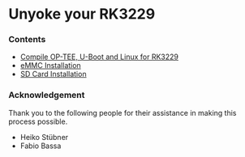 # Unyoke your RK3229

### Contents

- [Compile OP-TEE, U-Boot and Linux for RK3229](COMPILE.md)
- [eMMC Installation](EMMC-INSTALL.md)
- [SD Card Installation](SD-INSTALL.md) 

### Acknowledgement

Thank you to the following people for their assistance in making this process possible.

- Heiko Stübner
- Fabio Bassa
